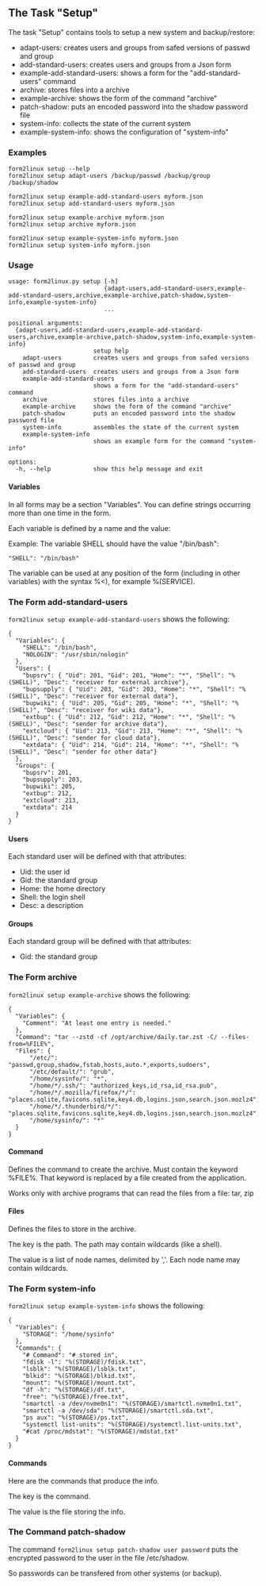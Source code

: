 ## The Task "Setup"

The task "Setup" contains tools to setup a new system and backup/restore:

- adapt-users: creates users and groups from safed versions of passwd and group
- add-standard-users: creates users and groups from a Json form
- example-add-standard-users: shows a form for the "add-standard-users" command
- archive: stores files into a archive
- example-archive: shows the form of the command "archive"
- patch-shadow: puts an encoded password into the shadow password file
- system-info: collects the state of the current system
- example-system-info: shows the configuration of "system-info"

### Examples
```
form2linux setup --help
form2linux setup adapt-users /backup/passwd /backup/group /backup/shadow

form2linux setup example-add-standard-users myform.json
form2linux setup add-standard-users myform.json

form2linux setup example-archive myform.json
form2linux setup archive myform.json

form2linux setup example-system-info myform.json
form2linux setup system-info myform.json
```

### Usage
```
usage: form2linux.py setup [-h]
                           {adapt-users,add-standard-users,example-add-standard-users,archive,example-archive,patch-shadow,system-info,example-system-info}
                           ...

positional arguments:
  {adapt-users,add-standard-users,example-add-standard-users,archive,example-archive,patch-shadow,system-info,example-system-info}
                        setup help
    adapt-users         creates users and groups from safed versions of passwd and group
    add-standard-users  creates users and groups from a Json form
    example-add-standard-users
                        shows a form for the "add-standard-users" command
    archive             stores files into a archive
    example-archive     shows the form of the command "archive"
    patch-shadow        puts an encoded password into the shadow password file
    system-info         assembles the state of the current system
    example-system-info
                        shows an example form for the command "system-info"

options:
  -h, --help            show this help message and exit
```
#### Variables
In all forms may be a section "Variables". You can define strings occurring more than one time in the form.

Each variable is defined by a name and the value:

Example: The variable SHELL should have the value "/bin/bash":
```
"SHELL": "/bin/bash"
```
The variable can be used at any position of the form (including in other variables) 
with the syntax %&lt;<name>), for example %(SERVICE).


### The Form add-standard-users
<code>form2linux setup example-add-standard-users</code> shows the following:
```
{
  "Variables": {
    "SHELL": "/bin/bash",
    "NOLOGIN": "/usr/sbin/nologin"
  },
  "Users": {
    "bupsrv": { "Uid": 201, "Gid": 201, "Home": "*", "Shell": "%(SHELL)", "Desc": "receiver for external archive"},
    "bupsupply": { "Uid": 203, "Gid": 203, "Home": "*", "Shell": "%(SHELL)", "Desc": "receiver for external data"},
    "bupwiki": { "Uid": 205, "Gid": 205, "Home": "*", "Shell": "%(SHELL)", "Desc": "receiver for wiki data"},
    "extbup": { "Uid": 212, "Gid": 212, "Home": "*", "Shell": "%(SHELL)", "Desc": "sender for archive data"},
    "extcloud": { "Uid": 213, "Gid": 213, "Home": "*", "Shell": "%(SHELL)", "Desc": "sender for cloud data"},
    "extdata": { "Uid": 214, "Gid": 214, "Home": "*", "Shell": "%(SHELL)", "Desc": "sender for other data"}
  },
  "Groups": {
    "bupsrv": 201,
    "bupsupply": 203,
    "bupwiki": 205,
    "extbup": 212,
    "extcloud": 213,
    "extdata": 214
  }
}
```

#### Users

Each standard user will be defined with that attributes:
- Uid: the user id
- Gid: the standard group
- Home: the home directory
- Shell: the login shell
- Desc: a description

#### Groups

Each standard group will be defined with that attributes:
- Gid: the standard group

### The Form archive
<code>form2linux setup example-archive</code> shows the following:
```
{
  "Variables": {
    "Comment": "At least one entry is needed."
  },
  "Command": "tar --zstd -cf /opt/archive/daily.tar.zst -C/ --files-from=%FILE%",
  "Files": {
      "/etc/": "passwd,group,shadow,fstab,hosts,auto.*,exports,sudoers",
      "/etc/default/": "grub",
      "/home/sysinfo/": "*",
      "/home/*/.ssh/": "authorized_keys,id_rsa,id_rsa.pub",
      "/home/*/.mozilla/firefox/*/": "places.sqlite,favicons.sqlite,key4.db,logins.json,search.json.mozlz4",
      "/home/*/.thunderbird/*/": "places.sqlite,favicons.sqlite,key4.db,logins.json,search.json.mozlz4",
      "/home/sysinfo/": "*"
  }
}
```
#### Command
Defines the command to create the archive. Must contain the keyword %FILE%.
That keyword is replaced by a file created from the application.

Works only with archive programs that can read the files from a file: tar, zip

#### Files
Defines the files to store in the archive.

The key is the path. The path may contain wildcards (like a shell).

The value is a list of node names, delimited by ','. Each node name may contain wildcards.

### The Form system-info
<code>form2linux setup example-system-info</code> shows the following:
```
{
  "Variables": {
    "STORAGE": "/home/sysinfo"
  },
  "Commands": {
    "# Command": "# stored in",
    "fdisk -l": "%(STORAGE)/fdisk.txt",
    "lsblk": "%(STORAGE)/lsblk.txt",
    "blkid": "%(STORAGE)/blkid.txt",
    "mount": "%(STORAGE)/mount.txt",
    "df -h": "%(STORAGE)/df.txt",
    "free": "%(STORAGE)/free.txt",
    "smartctl -a /dev/nvme0n1": "%(STORAGE)/smartctl.nvme0n1.txt",
    "smartctl -a /dev/sda": "%(STORAGE)/smartctl.sda.txt",
    "ps aux": "%(STORAGE)/ps.txt",
    "systemctl list-units": "%(STORAGE)/systemctl.list-units.txt",
    "#cat /proc/mdstat": "%(STORAGE)/mdstat.txt"
  }
}
```
#### Commands
Here are the commands that produce the info.

The key is the command.

The value is the file storing the info.

### The Command patch-shadow
The command <code>form2linux setup patch-shadow user password</code>
puts the encrypted password to the user in the file /etc/shadow.

So passwords can be transfered from other systems (or backup).
